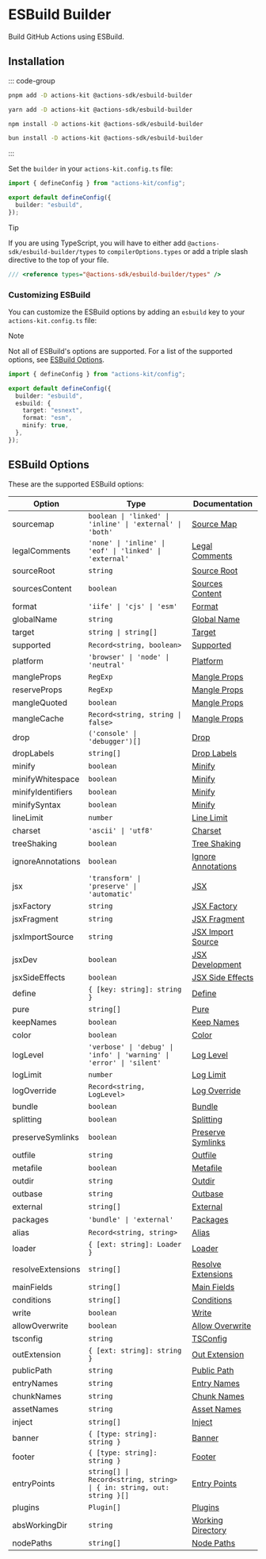 # ESBuild Builder

Build GitHub Actions using ESBuild.

## Installation

::: code-group

```bash [pnpm]
pnpm add -D actions-kit @actions-sdk/esbuild-builder
```

```bash [yarn]
yarn add -D actions-kit @actions-sdk/esbuild-builder
```

```bash [npm]
npm install -D actions-kit @actions-sdk/esbuild-builder
```

```bash [bun]
bun install -D actions-kit @actions-sdk/esbuild-builder
```

:::

Set the `builder` in your `actions-kit.config.ts` file:

```ts [actions-kit.config.ts]
import { defineConfig } from "actions-kit/config";

export default defineConfig({
  builder: "esbuild",
});
```

> [!TIP]
> If you are using TypeScript, you will have to either add `@actions-sdk/esbuild-builder/types` to `compilerOptions.types` or add a triple slash directive to the top of your file.

```ts
/// <reference types="@actions-sdk/esbuild-builder/types" />
``` 

### Customizing ESBuild

You can customize the ESBuild options by adding an `esbuild` key to your `actions-kit.config.ts` file:

> [!NOTE]
> Not all of ESBuild's options are supported. For a list of the supported options, see [ESBuild Options](#esbuild-options).

```ts [actions-kit.config.ts]
import { defineConfig } from "actions-kit/config";

export default defineConfig({
  builder: "esbuild",
  esbuild: {
    target: "esnext",
    format: "esm",
    minify: true,
  },
});
```

## ESBuild Options

These are the supported ESBuild options:

| Option            | Type                                                                  | Documentation                                                           |
| ----------------- | --------------------------------------------------------------------- | ----------------------------------------------------------------------- |
| sourcemap         | `boolean \| 'linked' \| 'inline' \| 'external' \| 'both'`             | [Source Map](https://esbuild.github.io/api/#sourcemap)                  |
| legalComments     | `'none' \| 'inline' \| 'eof' \| 'linked' \| 'external'`               | [Legal Comments](https://esbuild.github.io/api/#legal-comments)         |
| sourceRoot        | `string`                                                              | [Source Root](https://esbuild.github.io/api/#source-root)               |
| sourcesContent    | `boolean`                                                             | [Sources Content](https://esbuild.github.io/api/#sources-content)       |
| format            | `'iife' \| 'cjs' \| 'esm'`                                            | [Format](https://esbuild.github.io/api/#format)                         |
| globalName        | `string`                                                              | [Global Name](https://esbuild.github.io/api/#global-name)               |
| target            | `string \| string[]`                                                  | [Target](https://esbuild.github.io/api/#target)                         |
| supported         | `Record<string, boolean>`                                             | [Supported](https://esbuild.github.io/api/#supported)                   |
| platform          | `'browser' \| 'node' \| 'neutral'`                                    | [Platform](https://esbuild.github.io/api/#platform)                     |
| mangleProps       | `RegExp`                                                              | [Mangle Props](https://esbuild.github.io/api/#mangle-props)             |
| reserveProps      | `RegExp`                                                              | [Mangle Props](https://esbuild.github.io/api/#mangle-props)             |
| mangleQuoted      | `boolean`                                                             | [Mangle Props](https://esbuild.github.io/api/#mangle-props)             |
| mangleCache       | `Record<string, string \| false>`                                     | [Mangle Props](https://esbuild.github.io/api/#mangle-props)             |
| drop              | `('console' \| 'debugger')[]`                                         | [Drop](https://esbuild.github.io/api/#drop)                             |
| dropLabels        | `string[]`                                                            | [Drop Labels](https://esbuild.github.io/api/#drop-labels)               |
| minify            | `boolean`                                                             | [Minify](https://esbuild.github.io/api/#minify)                         |
| minifyWhitespace  | `boolean`                                                             | [Minify](https://esbuild.github.io/api/#minify)                         |
| minifyIdentifiers | `boolean`                                                             | [Minify](https://esbuild.github.io/api/#minify)                         |
| minifySyntax      | `boolean`                                                             | [Minify](https://esbuild.github.io/api/#minify)                         |
| lineLimit         | `number`                                                              | [Line Limit](https://esbuild.github.io/api/#line-limit)                 |
| charset           | `'ascii' \| 'utf8'`                                                   | [Charset](https://esbuild.github.io/api/#charset)                       |
| treeShaking       | `boolean`                                                             | [Tree Shaking](https://esbuild.github.io/api/#tree-shaking)             |
| ignoreAnnotations | `boolean`                                                             | [Ignore Annotations](https://esbuild.github.io/api/#ignore-annotations) |
| jsx               | `'transform' \| 'preserve' \| 'automatic'`                            | [JSX](https://esbuild.github.io/api/#jsx)                               |
| jsxFactory        | `string`                                                              | [JSX Factory](https://esbuild.github.io/api/#jsx-factory)               |
| jsxFragment       | `string`                                                              | [JSX Fragment](https://esbuild.github.io/api/#jsx-fragment)             |
| jsxImportSource   | `string`                                                              | [JSX Import Source](https://esbuild.github.io/api/#jsx-import-source)   |
| jsxDev            | `boolean`                                                             | [JSX Development](https://esbuild.github.io/api/#jsx-development)       |
| jsxSideEffects    | `boolean`                                                             | [JSX Side Effects](https://esbuild.github.io/api/#jsx-side-effects)     |
| define            | `{ [key: string]: string }`                                           | [Define](https://esbuild.github.io/api/#define)                         |
| pure              | `string[]`                                                            | [Pure](https://esbuild.github.io/api/#pure)                             |
| keepNames         | `boolean`                                                             | [Keep Names](https://esbuild.github.io/api/#keep-names)                 |
| color             | `boolean`                                                             | [Color](https://esbuild.github.io/api/#color)                           |
| logLevel          | `'verbose' \| 'debug' \| 'info' \| 'warning' \| 'error' \| 'silent'`  | [Log Level](https://esbuild.github.io/api/#log-level)                   |
| logLimit          | `number`                                                              | [Log Limit](https://esbuild.github.io/api/#log-limit)                   |
| logOverride       | `Record<string, LogLevel>`                                            | [Log Override](https://esbuild.github.io/api/#log-override)             |
| bundle            | `boolean`                                                             | [Bundle](https://esbuild.github.io/api/#bundle)                         |
| splitting         | `boolean`                                                             | [Splitting](https://esbuild.github.io/api/#splitting)                   |
| preserveSymlinks  | `boolean`                                                             | [Preserve Symlinks](https://esbuild.github.io/api/#preserve-symlinks)   |
| outfile           | `string`                                                              | [Outfile](https://esbuild.github.io/api/#outfile)                       |
| metafile          | `boolean`                                                             | [Metafile](https://esbuild.github.io/api/#metafile)                     |
| outdir            | `string`                                                              | [Outdir](https://esbuild.github.io/api/#outdir)                         |
| outbase           | `string`                                                              | [Outbase](https://esbuild.github.io/api/#outbase)                       |
| external          | `string[]`                                                            | [External](https://esbuild.github.io/api/#external)                     |
| packages          | `'bundle' \| 'external'`                                              | [Packages](https://esbuild.github.io/api/#packages)                     |
| alias             | `Record<string, string>`                                              | [Alias](https://esbuild.github.io/api/#alias)                           |
| loader            | `{ [ext: string]: Loader }`                                           | [Loader](https://esbuild.github.io/api/#loader)                         |
| resolveExtensions | `string[]`                                                            | [Resolve Extensions](https://esbuild.github.io/api/#resolve-extensions) |
| mainFields        | `string[]`                                                            | [Main Fields](https://esbuild.github.io/api/#main-fields)               |
| conditions        | `string[]`                                                            | [Conditions](https://esbuild.github.io/api/#conditions)                 |
| write             | `boolean`                                                             | [Write](https://esbuild.github.io/api/#write)                           |
| allowOverwrite    | `boolean`                                                             | [Allow Overwrite](https://esbuild.github.io/api/#allow-overwrite)       |
| tsconfig          | `string`                                                              | [TSConfig](https://esbuild.github.io/api/#tsconfig)                     |
| outExtension      | `{ [ext: string]: string }`                                           | [Out Extension](https://esbuild.github.io/api/#out-extension)           |
| publicPath        | `string`                                                              | [Public Path](https://esbuild.github.io/api/#public-path)               |
| entryNames        | `string`                                                              | [Entry Names](https://esbuild.github.io/api/#entry-names)               |
| chunkNames        | `string`                                                              | [Chunk Names](https://esbuild.github.io/api/#chunk-names)               |
| assetNames        | `string`                                                              | [Asset Names](https://esbuild.github.io/api/#asset-names)               |
| inject            | `string[]`                                                            | [Inject](https://esbuild.github.io/api/#inject)                         |
| banner            | `{ [type: string]: string }`                                          | [Banner](https://esbuild.github.io/api/#banner)                         |
| footer            | `{ [type: string]: string }`                                          | [Footer](https://esbuild.github.io/api/#footer)                         |
| entryPoints       | `string[] \| Record<string, string> \| { in: string, out: string }[]` | [Entry Points](https://esbuild.github.io/api/#entry-points)             |
| plugins           | `Plugin[]`                                                            | [Plugins](https://esbuild.github.io/plugins/)                           |
| absWorkingDir     | `string`                                                              | [Working Directory](https://esbuild.github.io/api/#working-directory)   |
| nodePaths         | `string[]`                                                            | [Node Paths](https://esbuild.github.io/api/#node-paths)                 |
